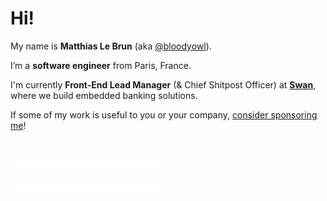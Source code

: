 # Hi!

My name is **Matthias Le Brun** (aka [@bloodyowl](https://twitter.com/bloodyowl)).

I’m a **software engineer** from Paris, France.

I'm currently **Front-End Lead Manager** (& Chief Shitpost Officer) at [**Swan**](https://swan.io), where we build embedded banking solutions.

If some of my work is useful to you or your company, [consider sponsoring me](https://github.com/sponsors/bloodyowl)!

<br />

<a href="https://twitter.com/bloodyowl"> <img width="250" height="16" src="./twitter.svg" alt="twitter.com/bloodyowl"/> </a> <br />
<a href="https://twitch.tv/bldwl"> <img width="250" height="16" src="./twitch.svg" alt="twitch.tv/bldwl"/>  </a> <br /><a href="https://bloodyowl.io"> <img width="250" height="16" src="./website.svg" alt="bloodyowl.io"/> </a> <br />

